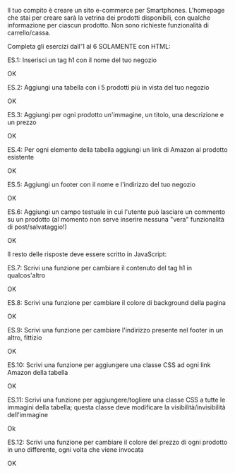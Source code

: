 Il tuo compito è creare un sito e-commerce per Smartphones. L'homepage che stai per creare sarà la vetrina dei prodotti disponibili, con qualche informazione per ciascun prodotto. Non sono richieste funzionalità di carrello/cassa.

Completa gli esercizi dall'1 al 6 SOLAMENTE con HTML:

ES.1: Inserisci un tag h1 con il nome del tuo negozio

OK

ES.2: Aggiungi una tabella con i 5 prodotti più in vista del tuo negozio

OK

ES.3: Aggiungi per ogni prodotto un'immagine, un titolo, una descrizione e un prezzo

OK

ES.4: Per ogni elemento della tabella aggiungi un link di Amazon al prodotto esistente

OK

ES.5: Aggiungi un footer con il nome e l'indirizzo del tuo negozio

OK

ES.6: Aggiungi un campo testuale in cui l'utente può lasciare un commento su un prodotto (al momento non serve inserire
nessuna "vera" funzionalità di post/salvataggio!)

OK

Il resto delle risposte deve essere scritto in JavaScript:

ES.7: Scrivi una funzione per cambiare il contenuto del tag h1 in 
qualcos'altro

OK

ES.8: Scrivi una funzione per cambiare il colore di background della pagina

OK

ES.9: Scrivi una funzione per cambiare l'indirizzo presente nel footer in un altro, fittizio

OK

ES.10: Scrivi una funzione per aggiungere una classe CSS ad ogni link Amazon della tabella

OK

ES.11: Scrivi una funzione per aggiungere/togliere una classe CSS a tutte le immagini della tabella; questa classe deve modificare la visibilità/invisibilità dell'immagine

Ok

ES.12: Scrivi una funzione per cambiare il colore del prezzo di ogni prodotto in uno differente, ogni volta che viene invocata

OK